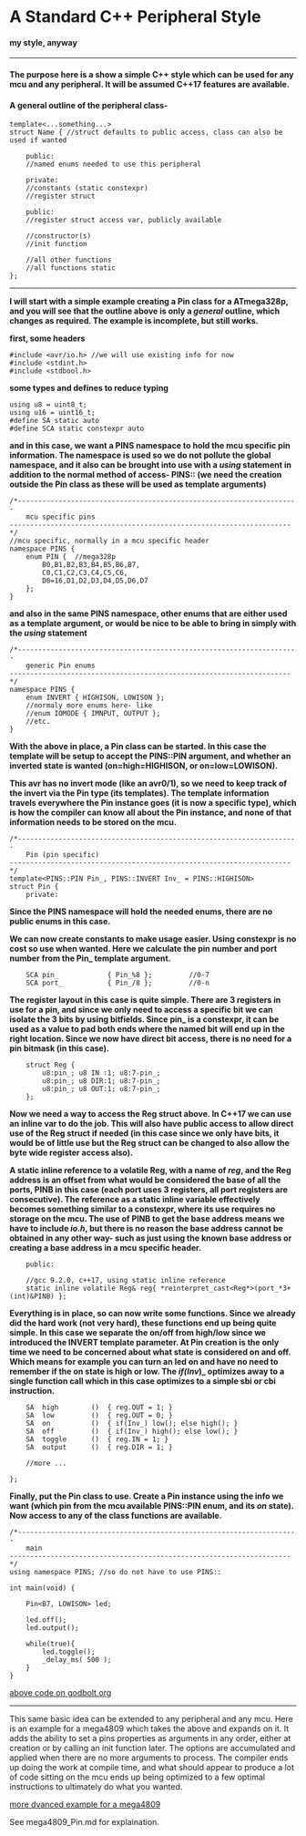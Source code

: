 # A Standard C++ Peripheral Style

#### my style, anyway
----------
#### The purpose here is a show a simple C++ style which can be used for any mcu and any peripheral. It will be assumed C++17 features are available.

#### A general outline of the peripheral class-

```
template<...something...>
struct Name { //struct defaults to public access, class can also be used if wanted

    public:
    //named enums needed to use this peripheral

    private:
    //constants (static constexpr)
    //register struct

    public:
    //register struct access var, publicly available

    //constructor(s)
    //init function

    //all other functions
    //all functions static
};
```
----------
**I will start with a simple example creating a Pin class for a ATmega328p, and you will see that the outline above is only a _general_ outline, which changes as required. The example is incomplete, but still works.**


**first, some headers**
```
#include <avr/io.h> //we will use existing info for now
#include <stdint.h>
#include <stdbool.h>
```
**some types and defines to reduce typing**
```
using u8 = uint8_t;
using u16 = uint16_t;
#define SA static auto
#define SCA static constexpr auto
```
**and in this case, we want a PINS namespace to hold the mcu specific pin information. The namespace is used so we do not pollute the global namespace, and it also can be brought into use with a _using_ statement in addition to the normal method of access- PINS:: (we need the creation outside the Pin class as these will be used as template arguments)**
```
/*---------------------------------------------------------------------
    mcu specific pins
---------------------------------------------------------------------*/
//mcu specific, normally in a mcu specific header
namespace PINS {
    enum PIN {  //mega328p
        B0,B1,B2,B3,B4,B5,B6,B7,
        C0,C1,C2,C3,C4,C5,C6,
        D0=16,D1,D2,D3,D4,D5,D6,D7
    };
}
```
**and also in the same PINS namespace, other enums that are either used as a template argument, or would be nice to be able to bring in simply with the _using_ statement**
```
/*---------------------------------------------------------------------
    generic Pin enums
---------------------------------------------------------------------*/
namespace PINS {
    enum INVERT { HIGHISON, LOWISON };
    //normaly more enums here- like
    //enum IOMODE { IMNPUT, OUTPUT };
    //etc.
}
```
**With the above in place, a Pin class can be started. In this case the template will be setup to accept the PINS::PIN argument, and whether an inverted state is wanted (on=high=HIGHISON, or on=low=LOWISON).**

**This avr has no invert mode (like an avr0/1), so we need to keep track of the invert via the Pin type (its templates). The template information travels everywhere the Pin instance goes (it is now a specific type), which is how the compiler can know all about the Pin instance, and none of that information needs to be stored on the mcu.**
```
/*---------------------------------------------------------------------
    Pin (pin specific)
---------------------------------------------------------------------*/
template<PINS::PIN Pin_, PINS::INVERT Inv_ = PINS::HIGHISON>
struct Pin {
    private:
```
**Since the PINS namespace will hold the needed enums, there are no public enums in this case.**

**We can now create constants to make usage easier. Using constexpr is no cost so use when wanted. Here we calculate the pin number and port number from the Pin_ template argument.**
```
    SCA pin_            { Pin_%8 };         //0-7
    SCA port_           { Pin_/8 };         //0-n         
````
**The register layout in this case is quite simple. There are 3 registers in use for a pin, and since we only need to access a specific bit we can isolate the 3 bits by using bitfields. Since pin_ is a constexpr, it can be used as a value to pad both ends where the named bit will end up in the right location. Since we now have direct bit access, there is no need for a pin bitmask (in this case).**
```
    struct Reg { 
        u8:pin_; u8 IN :1; u8:7-pin_; 
        u8:pin_; u8 DIR:1; u8:7-pin_;
        u8:pin_; u8 OUT:1; u8:7-pin_;
    };
```
**Now we need a way to access the Reg struct above. In C++17 we can use an inline var to do the job. This will also have public access to allow direct use of the Reg struct if needed (in this case since we only have bits, it would be of little use but the Reg struct can be changed to also allow the byte wide register access also).**

**A static inline reference to a volatile Reg, with a name of _reg_, and the Reg address is an offset from what would be considered the base of all the ports, PINB in this case (each port uses 3 registers, all port registers are consecutive). The reference as a static inline variable effectively becomes something similar to a constexpr, where its use requires no storage on the mcu. The use of PINB to get the base address means we have to include _io.h_, but there is no reason the base address cannot be obtained in any other way- such as just using the known base address or creating a base address in a mcu specific header.**
```
    public:

    //gcc 9.2.0, c++17, using static inline reference
    static inline volatile Reg& reg{ *reinterpret_cast<Reg*>(port_*3+(int)&PINB) };
```
**Everything is in place, so can now write some functions. Since we already did the hard work (not very hard), these functions end up being quite simple. In this case we separate the on/off from high/low since we introduced the INVERT template parameter. At Pin creation is the only time we need to be concerned about what state is considered on and off. Which means for example you can turn an led on and have no need to remember if the on state is high or low. The _if(Inv_)_ optimizes away to a single function call which in this case optimizes to a simple sbi or cbi instruction.**
```
    SA  high        ()  { reg.OUT = 1; }  
    SA  low         ()  { reg.OUT = 0; } 
    SA  on          ()  { if(Inv_) low(); else high(); }  
    SA  off         ()  { if(Inv_) high(); else low(); }    
    SA  toggle      ()  { reg.IN = 1; }
    SA  output      ()  { reg.DIR = 1; }

    //more ...

};
```
**Finally, put the Pin class to use. Create a Pin instance using the info we want (which pin from the mcu available PINS::PIN enum, and its _on_ state). Now access to any of the class functions are available.**
```
/*---------------------------------------------------------------------
    main
---------------------------------------------------------------------*/
using namespace PINS; //so do not have to use PINS::

int main(void) {

    Pin<B7, LOWISON> led;

    led.off();
    led.output();

    while(true){
        led.toggle();
        _delay_ms( 500 );
    }
}

```
[above code on godbolt.org](https://godbolt.org/z/jbexW9)

----------

This same basic idea can be extended to any peripheral and any mcu. Here is an example for a mega4809 which takes the above and expands on it. It adds the ability to set a pins properties as arguments in any order, either at creation or by calling an init function later. The options are accumulated and applied when there are no more arguments to process. The compiler ends up doing the work at compile time, and what should appear to produce a lot of code sitting on the mcu ends up being optimized to a few optimal instructions to ultimately do what you wanted.

[more dvanced example for a mega4809](https://godbolt.org/z/eG314o)

See mega4809_Pin.md for explaination.
